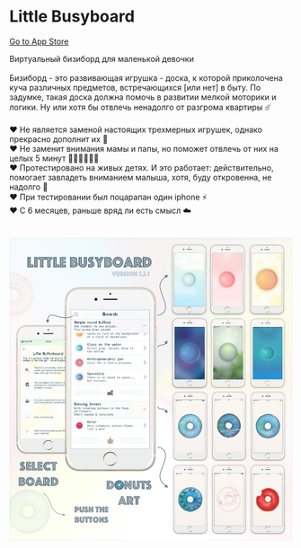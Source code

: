 # Little Busyboard

[Go to App Store](https://itunes.apple.com/ru/app/little-busyboard/id1451616428?mt=8)

Виртуальный бизиборд для маленькой девочки\
\
Бизиборд - это развивающая игрушка - доска, к которой приколочена куча различных предметов, встречающихся [или нет] в быту. По задумке, такая доска должна помочь в развитии мелкой моторики и логики. Ну или хотя бы отвлечь ненадолго от разгрома квартиры ☄️ \
\
♥ Не является заменой настоящих трехмерных игрушек, однако прекрасно дополнит их 🧸 \
♥ Не заменит внимания мамы и папы, но поможет отвлечь от них на целых 5 минут 👩🏻‍💻👨🏼‍💻 \
♥ Протестировано на живых детях. И это работает: действительно, помогает завладеть вниманием малыша, хотя, буду откровенна, не надолго 🌈 \
♥ При тестировании был поцарапан один iphone ⚡️ \
♥ С 6 месяцев, раньше вряд ли есть смысл ☁️ \
\
\
![Иллюстрация к проекту](https://github.com/VikRudkovskaya/LittleBusyboard/blob/master/Screenshots%20%26%20Art/LBB-Artwork.png)


